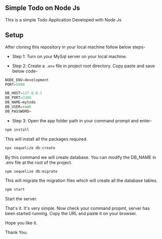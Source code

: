 ## Simple Todo on Node Js

This is a simple Todo Application Developed with Node Js

## Setup

After cloning this repository in your local machine follow below steps-

- Step 1:
  Turn on your MySql server on your local machine.

- Step 2:
  Create a `.env` file in project root directory.
  Copy paste and save below code-

```jsx
NODE_ENV=development
PORT=5000

DB_HOST=127.0.0.1
DB_PORT=3306
DB_NAME=mytodo
DB_USER=root
DB_PASSWORD=
```

- Step 3:
  Open the app folder path in your command prompt and enter-

```jsx
npm install
```

This will install all the packages required.

```jsx
npx sequelize db:create
```

By this command we will create database. You can modify the DB_NAME in .env file at the root of the project.

```jsx
npm sequelize db:migrate
```

This will migrate the migration files which will create all the database tables.

```jsx
npm start
```

Start the server.

That's it. It's very simple. Now check your command propmt, server has been started running. Copy the URL and paste it on your browser.

Hope you like it.

Thank You.
